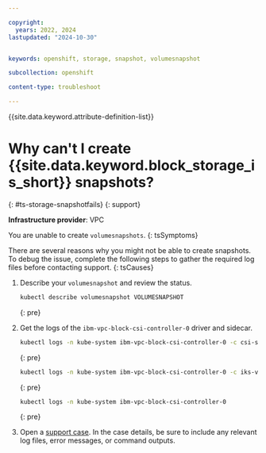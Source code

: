 ```yaml
---

copyright: 
  years: 2022, 2024
lastupdated: "2024-10-30"


keywords: openshift, storage, snapshot, volumesnapshot

subcollection: openshift

content-type: troubleshoot

---
```



{{site.data.keyword.attribute-definition-list}}





# Why can't I create {{site.data.keyword.block_storage_is_short}} snapshots?
{: #ts-storage-snapshotfails}
{: support}

**Infrastructure provider**:
VPC

You are unable to create `volumesnapshots`.
{: tsSymptoms}

There are several reasons why you might not be able to create snapshots. To debug the issue, complete the following steps to gather the required log files before contacting support.
{: tsCauses}


1. Describe your `volumesnapshot` and review the status.
    ```sh
    kubectl describe volumesnapshot VOLUMESNAPSHOT
    ```
    {: pre}

1. Get the logs of the `ibm-vpc-block-csi-controller-0` driver and sidecar.
    ```sh
    kubectl logs -n kube-system ibm-vpc-block-csi-controller-0 -c csi-snapshotter
    ```
    {: pre}
    
    ```sh
    kubectl logs -n kube-system ibm-vpc-block-csi-controller-0 -c iks-vpc-block-driver
    ```
    {: pre}

    ```sh
    kubectl logs -n kube-system ibm-vpc-block-csi-controller-0
    ```
    {: pre}
    
1. Open a [support case](/docs/account?topic=account-using-avatar). In the case details, be sure to include any relevant log files, error messages, or command outputs.
